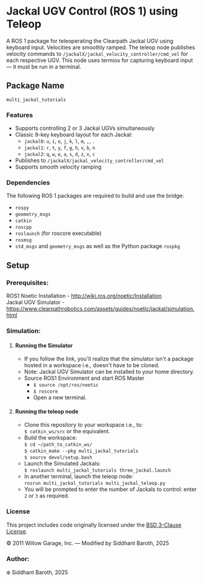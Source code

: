 # Jackal UGV Control (ROS 1) using Teleop
A ROS 1 package for teleoperating the Clearpath Jackal UGV using keyboard input. Velocities are smoothly ramped. The teleop node publishes velocity commands to `/jackalX/jackal_velocity_controller/cmd_vel` for each respective UGV. This node uses termios for capturing keyboard input — it must be run in a terminal.

## Package Name
`multi_jackal_tutorials`
### Features

- Supports controlling 2 or 3 Jackal UGVs simultaneously
- Classic 9-key keyboard layout for each Jackal:
  - `jackal0`: `u`, `i`, `o`, `j`, `k`, `l`, `m`, `,`, `.`
  - `jackal1`: `r`, `t`, `y`, `f`, `g`, `h`, `v`, `b`, `n`
  - `jackal2`: `q`, `w`, `e`, `a`, `s`, `d`, `z`, `x`, `c`
- Publishes to `/jackalX/jackal_velocity_controller/cmd_vel`
- Supports smooth velocity ramping

### Dependencies
The following ROS 1 packages are required to build and use the bridge:
- `rospy`
- `geometry_msgs`
- `catkin`
- `roscpp`
- `roslaunch` (for roscore executable)
- `rosmsg`
- `std_msgs` and `geometry_msgs`
as well as the Python package `rospkg`

## Setup

### Prerequisites:
ROS1 Noetic Installation - http://wiki.ros.org/noetic/Installation <br/>
Jackal UGV Simulator - https://www.clearpathrobotics.com/assets/guides/noetic/jackal/simulation.html

### Simulation:

1. #### Running the Simulator<br/>
   - If you follow the link, you'll realize that the simulator isn't a package hosted in a workspace i.e., doesn't have to be cloned.
   - Note: Jackal UGV Simulator can be installed to your home directory.
   - Source ROS1 Environment and start ROS Master
     - `$ source /opt/ros/noetic`
     - `$ roscore`
     - Open a new terminal.
  
2. #### Running the teleop node
   - Clone this repository to your workspace i.e., to: <br/> `$ catkin_ws/src` or the equivalent.
   - Build the workspace:<br/>
     `$ cd ~/path_to_catkin_ws/`<br/>
     `$ catkin_make --pkg multi_jackal_tutorials`<br/>
     `$ source devel/setup.bash`
   - Launch the Simulated Jackals:<br/>
     `$ roslaunch multi_jackal_tutorials three_jackal.launch`
   - In another terminal, launch the teleop node:<br/>
     `rosrun multi_jackal_tutorials multi_jackal_teleop.py`
   - You will be prompted to enter the number of Jackals to control: enter `2` or `3` as required.

### License

This project includes code originally licensed under the [BSD 3-Clause License](https://opensource.org/licenses/BSD-3-Clause).<br/>

© 2011 Willow Garage, Inc. — Modified by Siddhant Baroth, 2025

### Author:
❄️ Siddhant Baroth, 2025
